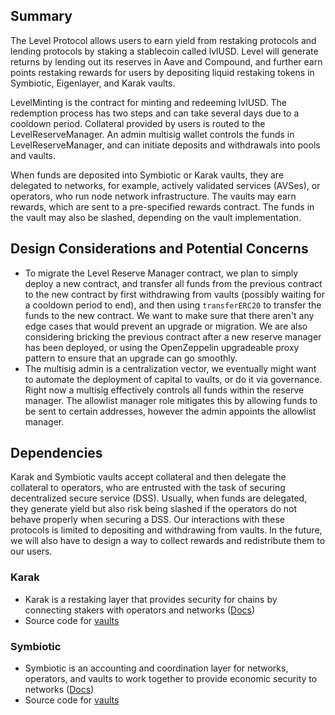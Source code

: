 ## Summary
The Level Protocol allows users to earn yield from restaking protocols and lending protocols by
staking a stablecoin called lvlUSD. Level will generate returns by lending out its reserves in Aave and Compound,
and further earn points restaking rewards for users by depositing liquid restaking tokens in Symbiotic, Eigenlayer, and Karak vaults.

LevelMinting is the contract for minting and redeeming lvlUSD. The redemption process has two steps and can take several
days due to a cooldown period. Collateral provided by users is routed to the LevelReserveManager. An admin multisig wallet
controls the funds in LevelReserveManager, and can initiate deposits and withdrawals into pools and vaults.

When funds are deposited into Symbiotic or Karak vaults, they are delegated to networks, for example, actively validated services (AVSes), or operators, who run node network infrastructure. The vaults may earn rewards, which are sent to a pre-specified rewards contract. The funds in the vault may also be slashed, depending on the vault implementation.

## Design Considerations and Potential Concerns
- To migrate the Level Reserve Manager contract, we plan to simply deploy a new contract, and transfer all funds from the previous contract to the new contract by first withdrawing from vaults (possibly waiting for a cooldown period to end), and then using `transferERC20` to transfer the funds to the new contract. We want to make sure that there aren't any edge cases that would prevent an upgrade or migration. We are also considering bricking the previous contract after a new reserve manager has been deployed, or using the OpenZeppelin upgradeable proxy pattern to ensure that an upgrade can go smoothly.
- The multisig admin is a centralization vector, we eventually might want to automate the deployment of capital to vaults, or do it via governance. Right now a multisig effectively controls all funds within the reserve manager. The allowlist manager role mitigates this by allowing funds to be sent to certain addresses, however the admin appoints the allowlist manager.

## Dependencies
Karak and Symbiotic vaults accept collateral and then delegate the collateral to operators, who are entrusted with the task of securing decentralized secure service (DSS). Usually, when funds are delegated, they generate yield but also risk being slashed if the operators do not behave properly when securing a DSS. Our interactions with these protocols is limited to depositing and withdrawing from vaults. In the future, we will also have to design a way to collect rewards and redistribute them to our users.

### Karak
- Karak is a restaking layer that provides security for chains by connecting stakers with operators and networks ([Docs](https://docs.karak.network/))
- Source code for [vaults](https://github.com/code-423n4/2024-07-karak/blob/main/src/interfaces/IVault.sol)

### Symbiotic
- Symbiotic is an accounting and coordination layer for networks, operators, and vaults to work together to provide economic security to networks ([Docs](https://docs.symbiotic.fi/))
- Source code for [vaults](https://github.com/symbioticfi/core/blob/main/src/contracts/vault/Vault.sol)
